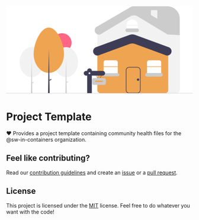 <h1 align="center">
    <img src=".github/project-logo.svg" width="512px">
</h1>

# Project Template

:heart: Provides a project template containing community health files for the @sw-in-containers organization.

## Feel like contributing?

Read our [contribution guidelines](CONTRIBUTING.md) and create
an [issue](https://github.com/sw-in-containers/project-template/issues/new/choose) or
a [pull request](https://github.com/sw-in-containers/project-template/compare).

## License

This project is licensed under the [MIT](LICENSE) license.
Feel free to do whatever you want with the code!
